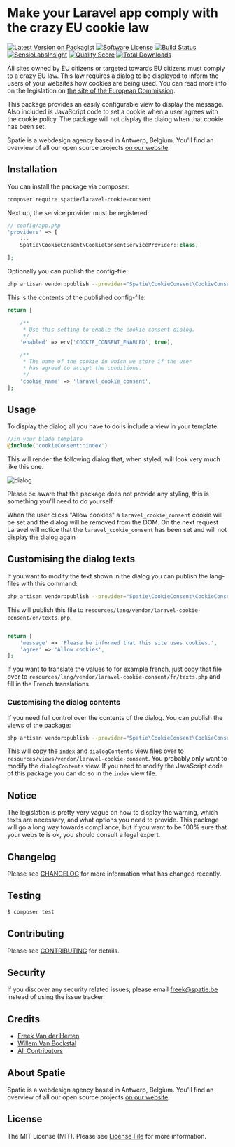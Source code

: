 # Make your Laravel app comply with the crazy EU cookie law

[![Latest Version on Packagist](https://img.shields.io/packagist/v/spatie/laravel-cookie-consent.svg?style=flat-square)](https://packagist.org/packages/spatie/laravel-cookie-consent)
[![Software License](https://img.shields.io/badge/license-MIT-brightgreen.svg?style=flat-square)](LICENSE.md)
[![Build Status](https://img.shields.io/travis/spatie/laravel-cookie-consent/master.svg?style=flat-square)](https://travis-ci.org/spatie/laravel-cookie-consent)
[![SensioLabsInsight](https://img.shields.io/sensiolabs/i/a3d7dae9-73fc-4a7d-9b6a-9a252233652c.svg?style=flat-square)](https://insight.sensiolabs.com/projects/a3d7dae9-73fc-4a7d-9b6a-9a252233652c)
[![Quality Score](https://img.shields.io/scrutinizer/g/spatie/laravel-cookie-consent.svg?style=flat-square)](https://scrutinizer-ci.com/g/spatie/laravel-cookie-consent)
[![Total Downloads](https://img.shields.io/packagist/dt/spatie/laravel-cookie-consent.svg?style=flat-square)](https://packagist.org/packages/spatie/laravel-cookie-consent)

All sites owned by EU citizens or targeted towards EU citizens must comply to a crazy EU law. This law requires a dialog to be displayed to inform the users of your websites how cookies are being used. You can read more info on the legislation on [the site of the European Commission](http://ec.europa.eu/ipg/basics/legal/cookies/index_en.htm#section_2).

This package provides an easily configurable view to display the message. Also included is JavaScript code to set a cookie when a user agrees with the cookie policy. The package will not display the dialog when that cookie has been set.

Spatie is a webdesign agency based in Antwerp, Belgium. You'll find an overview of all our open source projects [on our website](https://spatie.be/opensource).

## Installation

You can install the package via composer:

``` bash
composer require spatie/laravel-cookie-consent
```

Next up, the service provider must be registered:

```php
// config/app.php
'providers' => [
    ...
    Spatie\CookieConsent\CookieConsentServiceProvider::class,

];
```

Optionally you can publish the config-file:

```bash
php artisan vendor:publish --provider="Spatie\CookieConsent\CookieConsentServiceProvider" --tag="config"
```

This is the contents of the published config-file:

```php
return [

    /**
     * Use this setting to enable the cookie consent dialog.
     */
    'enabled' => env('COOKIE_CONSENT_ENABLED', true),

    /**
     * The name of the cookie in which we store if the user
     * has agreed to accept the conditions.
     */
    'cookie_name' => 'laravel_cookie_consent',
];
```

## Usage

To display the dialog all you have to do is include a view in your template

```php
//in your blade template
@include('cookieConsent::index')
```

This will render the following dialog that, when styled, will look very much like this one.

![dialog](https://spatie.github.io/laravel-cookie-consent/images/dialog.png)
 
Please be aware that the package does not provide any styling, this is something you'll need to do yourself.

When the user clicks "Allow cookies" a `laravel_cookie_consent` cookie will be set and the dialog will be removed from the DOM. On the next request Laravel will notice that the `laravel_cookie_consent` has been set and will not display the dialog again

## Customising the dialog texts

If you want to modify the text shown in the dialog you can publish the lang-files with this command:

```bash
php artisan vendor:publish --provider="Spatie\CookieConsent\CookieConsentServiceProvider" --tag="lang"
```

This will publish this file to `resources/lang/vendor/laravel-cookie-consent/en/texts.php`.

 ```php
 
 return [
     'message' => 'Please be informed that this site uses cookies.',
     'agree' => 'Allow cookies',
 ];
 ```
 
 If you want to translate the values to for example french, just copy that file over to `resources/lang/vendor/laravel-cookie-consent/fr/texts.php` and fill in the French translations.
 
### Customising the dialog contents

If you need full control over the contents of the dialog. You can publish the views of the package:

```bash
php artisan vendor:publish --provider="Spatie\CookieConsent\CookieConsentServiceProvider" --tag="views"
```

This will copy the `index` and `dialogContents` view files over to `resources/views/vendor/laravel-cookie-consent`. You probably only want to modify the `dialogContents` view. If you need to modify the JavaScript code of this package you can do so in the `index` view file.

## Notice
The legislation is pretty very vague on how to display the warning, which texts are necessary, and what options you need to provide. This package will go a long way towards compliance, but if you want to be 100% sure that your website is ok, you should consult a legal expert.


## Changelog

Please see [CHANGELOG](CHANGELOG.md) for more information what has changed recently.

## Testing

``` bash
$ composer test
```

## Contributing

Please see [CONTRIBUTING](CONTRIBUTING.md) for details.

## Security

If you discover any security related issues, please email freek@spatie.be instead of using the issue tracker.

## Credits

- [Freek Van der Herten](https://github.com/freekmurze)
- [Willem Van Bockstal](https://github.com/willemvb)
- [All Contributors](../../contributors)

## About Spatie
Spatie is a webdesign agency based in Antwerp, Belgium. You'll find an overview of all our open source projects [on our website](https://spatie.be/opensource).

## License

The MIT License (MIT). Please see [License File](LICENSE.md) for more information.
